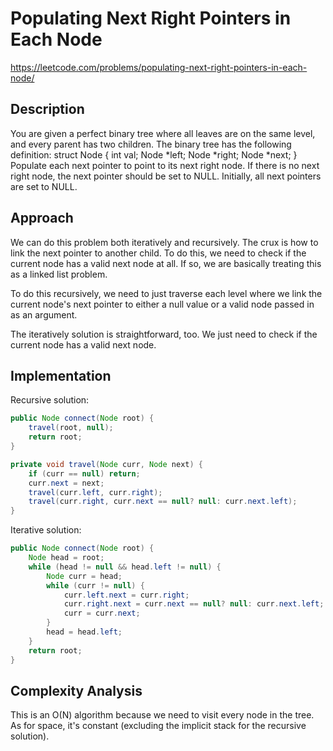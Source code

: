 # Populating Next Right Pointers in Each Node

https://leetcode.com/problems/populating-next-right-pointers-in-each-node/


## Description
You are given a perfect binary tree where all leaves are on the same level, and every parent has two children. The binary tree has the following definition:
struct Node {
  int val;
  Node *left;
  Node *right;
  Node *next;
}
Populate each next pointer to point to its next right node. If there is no next right node, the next pointer should be set to NULL.
Initially, all next pointers are set to NULL.

## Approach

We can do this problem both iteratively and recursively. The crux is how to link the next pointer to another child. To do this, we need to check if the current node has a valid next node at all. If so, we are basically treating this as a linked list problem. 

To do this recursively, we need to just traverse each level where we link the current node's next pointer to either a null value or a valid node passed in as an argument.

The iteratively solution is straightforward, too. We just need to check if the current node has a valid next node. 

## Implementation
Recursive solution:
```java
public Node connect(Node root) {
	travel(root, null);
	return root;
}

private void travel(Node curr, Node next) {
	if (curr == null) return;
	curr.next = next;
	travel(curr.left, curr.right);
	travel(curr.right, curr.next == null? null: curr.next.left);
}
```

Iterative solution:
```java
public Node connect(Node root) {
	Node head = root;
	while (head != null && head.left != null) {
		Node curr = head;
		while (curr != null) {
			curr.left.next = curr.right;
			curr.right.next = curr.next == null? null: curr.next.left;
			curr = curr.next;
		}
		head = head.left;
	}
	return root;
}

```

## Complexity Analysis
This is an O(N) algorithm because we need to visit every node in the tree. As for space, it's constant (excluding the implicit stack for the recursive solution).
